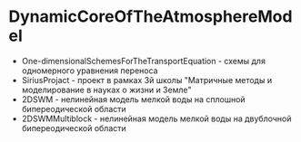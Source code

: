 # DynamicCoreOfTheAtmosphereModel
* One-dimensionalSchemesForTheTransportEquation - схемы для одномерного уравнения переноса
* SiriusProjact - проект в рамках 3й школы "Матричные методы и моделирование в науках о жизни и Земле"
* 2DSWM - нелинейная модель мелкой воды на сплошной бипереодической области
* 2DSWMMultiblock - нелинейная модель мелкой воды на двублочной бипереодической области
